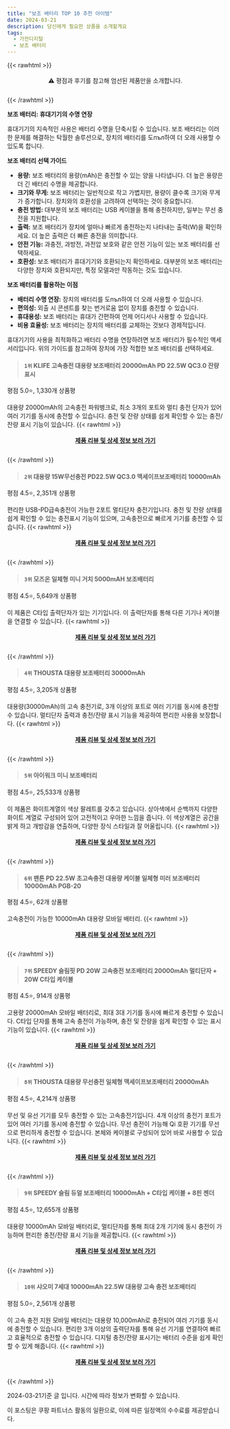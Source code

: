```yaml
---
title: "보조 배터리 TOP 10 추천 아이템"
date: 2024-03-21
description: 당신에게 필요한 상품을 소개할게요
tags:
  - 가전디지털
  - 보조 배터리
---
```

{{< rawhtml >}}<div class="toc" style="text-align: center; height: 50px; line-height: 2;">  <p>⚠️ 평점과 후기를 참고해 엄선된 제품만을 소개합니다.<br></p></div> {{< /rawhtml >}}

**보조 배터리: 휴대기기의 수명 연장**

휴대기기의 지속적인 사용은 배터리 수명을 단축시킬 수 있습니다. 보조 배터리는 이러한 문제를 해결하는 탁월한 솔루션으로, 장치의 배터리를 도пъл하여 더 오래 사용할 수 있도록 합니다.

**보조 배터리 선택 가이드**

* **용량:** 보조 배터리의 용량(mAh)은 충전할 수 있는 양을 나타냅니다. 더 높은 용량은 더 긴 배터리 수명을 제공합니다.
* **크기와 무게:** 보조 배터리는 일반적으로 작고 가볍지만, 용량이 클수록 크기와 무게가 증가합니다. 장치와의 호환성을 고려하여 선택하는 것이 중요합니다.
* **충전 방법:** 대부분의 보조 배터리는 USB 케이블을 통해 충전하지만, 일부는 무선 충전을 지원합니다.
* **출력:** 보조 배터리가 장치에 얼마나 빠르게 충전하는지 나타내는 출력(W)을 확인하세요. 더 높은 출력은 더 빠른 충전을 의미합니다.
* **안전 기능:** 과충전, 과방전, 과전압 보호와 같은 안전 기능이 있는 보조 배터리를 선택하세요.
* **호환성:** 보조 배터리가 휴대기기와 호환되는지 확인하세요. 대부분의 보조 배터리는 다양한 장치와 호환되지만, 특정 모델과만 작동하는 것도 있습니다.

**보조 배터리를 활용하는 이점**

* **배터리 수명 연장:** 장치의 배터리를 도пъл하여 더 오래 사용할 수 있습니다.
* **편의성:** 외출 시 콘센트를 찾는 번거로움 없이 장치를 충전할 수 있습니다.
* **휴대용성:** 보조 배터리는 휴대가 간편하여 언제 어디서나 사용할 수 있습니다.
* **비용 효율성:** 보조 배터리는 장치의 배터리를 교체하는 것보다 경제적입니다.

휴대기기의 사용을 최적화하고 배터리 수명을 연장하려면 보조 배터리가 필수적인 액세서리입니다. 위의 가이드를 참고하여 장치에 가장 적합한 보조 배터리를 선택하세요.


>#### `1위` KLIFE 고속충전 대용량 보조배터리 20000mAh PD 22.5W QC3.0 잔량표시
평점 5.0⭐, 1,330개 상품평

대용량 20000mAh의 고속충전 파워뱅크로, 최소 3개의 포트와 멀티 충전 단자가 있어 여러 기기를 동시에 충전할 수 있습니다. 충전 및 잔량 상태를 쉽게 확인할 수 있는 충전/잔량 표시 기능이 있습니다.
{{< rawhtml >}}<div class="toc" style="text-align: center; height: 50px; line-height: 2;"><p><b><a href="https://link.coupang.com/re/AFFSDP?lptag=AF5033054&pageKey=7295770123&itemId=18657342774&vendorItemId=86217114985&traceid=V0-153-82410855124843c2&requestid=20240321132626895249465572&token=31850B%7CGM">제품 리뷰 및 상세 정보 보러 가기</a></b><br></p> </div>{{< /rawhtml >}}

>#### `2위` 대용량 15W무선충전 PD22.5W QC3.0 맥세이프보조배터리 10000mAh
평점 4.5⭐, 2,351개 상품평

편리한 USB-PD급속충전이 가능한 2포트 멀티단자 충전기입니다. 충전 및 잔량 상태를 쉽게 확인할 수 있는 충전표시 기능이 있으며, 고속충전으로 빠르게 기기를 충전할 수 있습니다.
{{< rawhtml >}}<div class="toc" style="text-align: center; height: 50px; line-height: 2;"><p><b><a href="https://link.coupang.com/re/AFFSDP?lptag=AF5033054&pageKey=7492730433&itemId=19595897301&vendorItemId=86703170380&traceid=V0-153-aa92116702388502&requestid=20240321132626895249465572&token=31850B%7CGM">제품 리뷰 및 상세 정보 보러 가기</a></b><br></p> </div>{{< /rawhtml >}}

>#### `3위` 모즈온 일체형 미니 거치 5000mAH 보조배터리
평점 4.5⭐, 5,649개 상품평

이 제품은 C타입 출력단자가 있는 기기입니다. 이 출력단자를 통해 다른 기기나 케이블을 연결할 수 있습니다.
{{< rawhtml >}}<div class="toc" style="text-align: center; height: 50px; line-height: 2;"><p><b><a href="https://link.coupang.com/re/AFFSDP?lptag=AF5033054&pageKey=6669368363&itemId=15338967027&vendorItemId=85862304229&traceid=V0-153-c6b51f526c56344b&requestid=20240321132626895249465572&token=31850B%7CGM">제품 리뷰 및 상세 정보 보러 가기</a></b><br></p> </div>{{< /rawhtml >}}

>#### `4위` THOUSTA 대용량 보조배터리 30000mAh
평점 4.5⭐, 3,205개 상품평

대용량(30000mAh)의 고속 충전기로, 3개 이상의 포트로 여러 기기를 동시에 충전할 수 있습니다. 멀티단자 출력과 충전/잔량 표시 기능을 제공하여 편리한 사용을 보장합니다.
{{< rawhtml >}}<div class="toc" style="text-align: center; height: 50px; line-height: 2;"><p><b><a href="https://link.coupang.com/re/AFFSDP?lptag=AF5033054&pageKey=7194306637&itemId=18171040276&vendorItemId=86186933092&traceid=V0-153-80a71cc67e5bd465&requestid=20240321132626895249465572&token=31850B%7CGM">제품 리뷰 및 상세 정보 보러 가기</a></b><br></p> </div>{{< /rawhtml >}}

>#### `5위` 아이워크 미니 보조배터리
평점 4.5⭐, 25,533개 상품평

이 제품은 화이트계열의 색상 팔레트를 갖추고 있습니다. 상아색에서 순백까지 다양한 화이트 계열로 구성되어 있어 고전적이고 우아한 느낌을 줍니다. 이 색상계열은 공간을 밝게 하고 개방감을 연출하며, 다양한 장식 스타일과 잘 어울립니다.
{{< rawhtml >}}<div class="toc" style="text-align: center; height: 50px; line-height: 2;"><p><b><a href="https://link.coupang.com/re/AFFSDP?lptag=AF5033054&pageKey=4933688720&itemId=6488109318&vendorItemId=70383684067&traceid=V0-153-3d5f8aa7d181f455&requestid=20240321132626895249465572&token=31850B%7CGM">제품 리뷰 및 상세 정보 보러 가기</a></b><br></p> </div>{{< /rawhtml >}}

>#### `6위` 팬톤 PD 22.5W 초고속충전 대용량 케이블 일체형 미러 보조배터리 10000mAh PGB-20
평점 4.5⭐, 62개 상품평

고속충전이 가능한 10000mAh 대용량 모바일 배터리.
{{< rawhtml >}}<div class="toc" style="text-align: center; height: 50px; line-height: 2;"><p><b><a href="https://link.coupang.com/re/AFFSDP?lptag=AF5033054&pageKey=7925483056&itemId=21787007373&vendorItemId=88835705799&traceid=V0-153-f89728f61fd6871b&requestid=20240321132626895249465572&token=31850B%7CGM">제품 리뷰 및 상세 정보 보러 가기</a></b><br></p> </div>{{< /rawhtml >}}

>#### `7위` SPEEDY 슬림핏 PD 20W 고속충전 보조배터리 20000mAh 멀티단자 + 20W C타입 케이블
평점 4.5⭐, 914개 상품평

고용량 20000mAh 모바일 배터리로, 최대 3대 기기를 동시에 빠르게 충전할 수 있습니다. C타입 단자를 통해 고속 충전이 가능하며, 충전 및 잔량을 쉽게 확인할 수 있는 표시 기능이 있습니다.
{{< rawhtml >}}<div class="toc" style="text-align: center; height: 50px; line-height: 2;"><p><b><a href="https://link.coupang.com/re/AFFSDP?lptag=AF5033054&pageKey=6484546752&itemId=14209583179&vendorItemId=81455055645&traceid=V0-153-7d25156a2408d940&requestid=20240321132626895249465572&token=31850B%7CGM">제품 리뷰 및 상세 정보 보러 가기</a></b><br></p> </div>{{< /rawhtml >}}

>#### `8위` THOUSTA 대용량 무선충전 일체형 맥세이프보조배터리 20000mAh
평점 4.5⭐, 4,214개 상품평

무선 및 유선 기기를 모두 충전할 수 있는 고속충전기입니다. 4개 이상의 충전기 포트가 있어 여러 기기를 동시에 충전할 수 있습니다. 무선 충전이 가능해 Qi 호환 기기를 무선으로 편리하게 충전할 수 있습니다. 본체와 케이블로 구성되어 있어 바로 사용할 수 있습니다.
{{< rawhtml >}}<div class="toc" style="text-align: center; height: 50px; line-height: 2;"><p><b><a href="https://link.coupang.com/re/AFFSDP?lptag=AF5033054&pageKey=7194307038&itemId=18171041789&vendorItemId=85918843535&traceid=V0-153-423627e72d46ba7b&requestid=20240321132626895249465572&token=31850B%7CGM">제품 리뷰 및 상세 정보 보러 가기</a></b><br></p> </div>{{< /rawhtml >}}

>#### `9위` SPEEDY 슬림 듀얼 보조배터리 10000mAh + C타입 케이블 + 8핀 젠더
평점 4.5⭐, 12,655개 상품평

대용량 10000mAh 모바일 배터리로, 멀티단자를 통해 최대 2개 기기에 동시 충전이 가능하며 편리한 충전/잔량 표시 기능을 제공합니다.
{{< rawhtml >}}<div class="toc" style="text-align: center; height: 50px; line-height: 2;"><p><b><a href="https://link.coupang.com/re/AFFSDP?lptag=AF5033054&pageKey=7869821820&itemId=21495978975&vendorItemId=5307361030&traceid=V0-153-74aedf1a6ceb48aa&requestid=20240321132626895249465572&token=31850B%7CGM">제품 리뷰 및 상세 정보 보러 가기</a></b><br></p> </div>{{< /rawhtml >}}

>#### `10위` 샤오미 7세대 10000mAh 22.5W 대용량 고속 충전 보조배터리
평점 5.0⭐, 2,561개 상품평

이 고속 충전 지원 모바일 배터리는 대용량 10,000mAh로 충전되어 여러 기기를 동시에 충전할 수 있습니다. 편리한 3개 이상의 출력단자를 통해 유선 기기를 연결하여 빠르고 효율적으로 충전할 수 있습니다. 디지털 충전/잔량 표시기는 배터리 수준을 쉽게 확인할 수 있게 해줍니다.
{{< rawhtml >}}<div class="toc" style="text-align: center; height: 50px; line-height: 2;"><p><b><a href="https://link.coupang.com/re/AFFSDP?lptag=AF5033054&pageKey=6954023778&itemId=16906196175&vendorItemId=84084303193&traceid=V0-153-0330a8582082fd9b&requestid=20240321132626895249465572&token=31850B%7CGM">제품 리뷰 및 상세 정보 보러 가기</a></b><br></p> </div>{{< /rawhtml >}}


2024-03-21기준 글 입니다.
시간에 따라 정보가 변화할 수 있습니다.

이 포스팅은 쿠팡 파트너스 활동의 일환으로, 이에 따른 일정액의 수수료를 제공받습니다.
